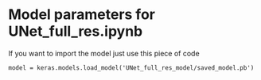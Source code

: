 # Model parameters for UNet_full_res.ipynb

If you want to import the model just use this piece of code
```
model = keras.models.load_model('UNet_full_res_model/saved_model.pb')
```
